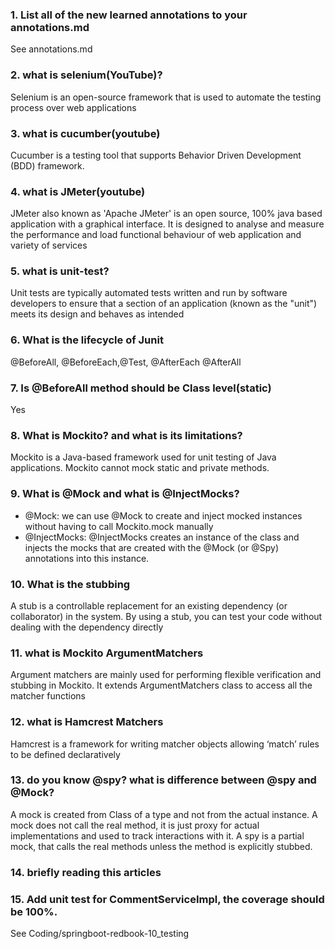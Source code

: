 ### 1. List all of the new learned annotations to your annotations.md
See annotations.md
### 2. what is selenium(YouTube)?
Selenium is an open-source framework that is used to automate the testing process over web applications
### 3. what is cucumber(youtube)

Cucumber is a testing tool that supports Behavior Driven Development (BDD) framework.
### 4. what is JMeter(youtube)
JMeter also known as 'Apache JMeter' is an open source, 100% java based application with a graphical interface. It is designed to analyse and measure the performance and load functional behaviour of web application and variety of services
### 5. what is unit-test?
Unit tests are typically automated tests written and run by software developers to ensure that a section of an application (known as the "unit") meets its design and behaves as intended
### 6.  What is the lifecycle of Junit
@BeforeAll, @BeforeEach,@Test, @AfterEach  @AfterAll
### 7. Is @BeforeAll method should be Class level(static)
Yes
### 8. What is Mockito? and what is its limitations?
Mockito is a Java-based framework used for unit testing of Java applications.
Mockito cannot mock static and private methods.
### 9. What is @Mock and what is @InjectMocks?
- @Mock: we can use @Mock to create and inject mocked instances without having to call Mockito.mock manually
- @InjectMocks: @InjectMocks creates an instance of the class and injects the mocks that are created with the @Mock (or @Spy) annotations into this instance.

### 10. What is the stubbing
A stub is a controllable replacement for an existing dependency (or collaborator) in the system. By using a stub, you can test your code without dealing with the dependency directly
### 11. what is Mockito ArgumentMatchers
Argument matchers are mainly used for performing flexible verification and stubbing in Mockito. It extends ArgumentMatchers class to access all the matcher functions
### 12. what is Hamcrest Matchers
Hamcrest is a framework for writing matcher objects allowing ‘match’ rules to be defined declaratively
### 13. do you know @spy? what is difference between @spy and @Mock?
A mock is created from Class of a type and not from the actual instance. A mock does not call the real method, it is just proxy for actual implementations and used to track interactions with it.
A spy is a partial mock, that calls the real methods unless the method is explicitly stubbed.

### 14.  briefly reading this articles
### 15. Add unit test for CommentServiceImpl, the coverage should be 100%.
 See Coding/springboot-redbook-10_testing



